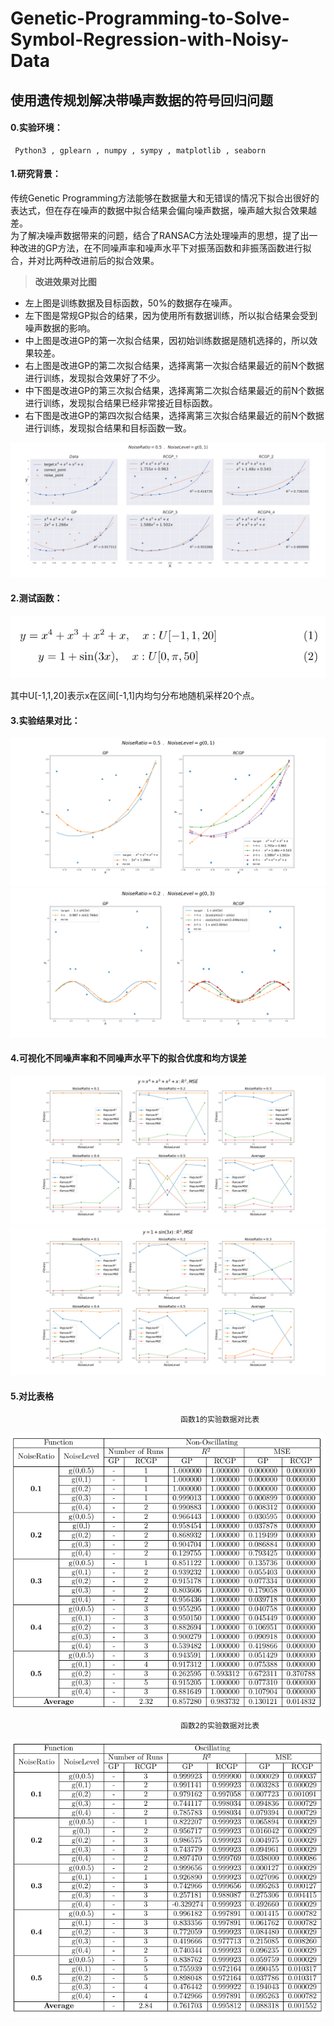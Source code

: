# Genetic-Programming-to-Solve-Symbol-Regression-with-Noisy-Data
## 使用遗传规划解决带噪声数据的符号回归问题

#### 0.实验环境：
     Python3 , gplearn , numpy , sympy , matplotlib , seaborn

#### 1.研究背景：
   传统Genetic Programming方法能够在数据量大和无错误的情况下拟合出很好的表达式，但在存在噪声的数据中拟合结果会偏向噪声数据，噪声越大拟合效果越差。<br>为了解决噪声数据带来的问题，结合了RANSAC方法处理噪声的思想，提了出一种改进的GP方法，在不同噪声率和噪声水平下对振荡函数和非振荡函数进行拟合，并对比两种改进前后的拟合效果。
 > **改进效果对比图**
 * 左上图是训练数据及目标函数，50%的数据存在噪声。
 * 左下图是常规GP拟合的结果，因为使用所有数据训练，所以拟合结果会受到噪声数据的影响。
 * 中上图是改进GP的第一次拟合结果，因初始训练数据是随机选择的，所以效果较差。
 * 右上图是改进GP的第二次拟合结果，选择离第一次拟合结果最近的前N个数据进行训练，发现拟合效果好了不少。
 * 中下图是改进GP的第三次拟合结果，选择离第二次拟合结果最近的前N个数据进行训练，发现拟合结果已经非常接近目标函数。
 * 右下图是改进GP的第四次拟合结果，选择离第三次拟合结果最近的前N个数据进行训练，发现拟合结果和目标函数一致。
 
![分解改进过程](https://github.com/summershaaa/Genetic-Programming-to-Solve-Symbol-Regression-with-Noisy-Data/blob/master/Image/%E6%94%B9%E8%BF%9B%E5%89%8D%E5%90%8E%E5%AF%B9%E6%AF%94%E8%BF%87%E7%A8%8B%E5%9B%BE.png)

#### 2.测试函数：

![函数公式](https://github.com/summershaaa/Genetic-Programming-to-Solve-Symbol-Regression-with-Noisy-Data/blob/master/Image/%E5%87%BD%E6%95%B0.png)

其中U[-1,1,20]表示x在区间[-1,1]内均匀分布地随机采样20个点。

#### 3.实验结果对比：
![第一个函数的两种方法拟合效果对比](https://github.com/summershaaa/Genetic-Programming-to-Solve-Symbol-Regression-with-Noisy-Data/blob/master/Image/%E5%AF%B9%E6%AF%94%E5%9B%BE1.png)
![第二个函数的两种方法拟合效果对比](https://github.com/summershaaa/Genetic-Programming-to-Solve-Symbol-Regression-with-Noisy-Data/blob/master/Image/%E5%AF%B9%E6%AF%94%E5%9B%BE2.png)

#### 4.可视化不同噪声率和不同噪声水平下的拟合优度和均方误差
![第一个函数的两种方法拟合对比](https://github.com/summershaaa/Genetic-Programming-to-Solve-Symbol-Regression-with-Noisy-Data/blob/master/Image/x%5E4%2Bx%5E3%2Bx%5E2%2Bx__%E5%8F%AF%E8%A7%86%E5%8C%96%E7%9B%B8%E5%85%B3%E6%80%A7%E5%92%8C%E8%AF%AF%E5%B7%AE.png)
![第二个函数的两种方法拟合对比](https://github.com/summershaaa/Genetic-Programming-to-Solve-Symbol-Regression-with-Noisy-Data/blob/master/Image/1%2Bsin(3x)__%E5%8F%AF%E8%A7%86%E5%8C%96%E7%9B%B8%E5%85%B3%E6%80%A7%E5%92%8C%E8%AF%AF%E5%B7%AE.png)


#### 5.对比表格

                                          函数1的实验数据对比表
                                                      
![第一个函数的两种方法拟合对比](https://github.com/summershaaa/Genetic-Programming-to-Solve-Symbol-Regression-with-Noisy-Data/blob/master/Image/%E6%95%B0%E6%8D%AE%E8%A1%A8%E6%A0%BC1.png)

                                          函数2的实验数据对比表
                                                      
![第二个函数的两种方法拟合对比](https://github.com/summershaaa/Genetic-Programming-to-Solve-Symbol-Regression-with-Noisy-Data/blob/master/Image/%E6%95%B0%E6%8D%AE%E8%A1%A8%E6%A0%BC2.png)

